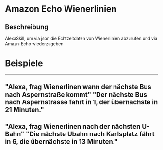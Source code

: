 # Amazon Echo Wienerlinien

## Beschreibung

AlexaSkill, um via json die Echtzeitdaten von Wienerlinien abzurufen und via Amazn-Echo wiederzugeben

# Beispiele

---
"Alexa, frag Wienerlinen wann der nächste Bus nach Aspernstraße kommt"
"Der nächste Bus nach Aspernstrasse fährt in 1, der übernächste in 21 Minuten."
---
"Alexa, frag Wienerlinen nach der nächsten U-Bahn"
"Die nächste Ubahn nach Karlsplatz fährt in 6, die übernächste in 13 Minuten."
---

